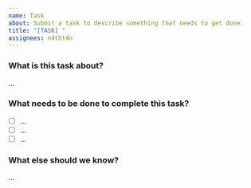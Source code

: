 ```yaml
---
name: Task
about: Submit a task to describe something that needs to get done.
title: "[TASK] "
assignees: n4tht4n
---
```


### What is this task about?

…

### What needs to be done to complete this task?

- [ ] …
- [ ] …
- [ ] …

### What else should we know?

…
